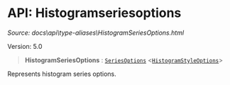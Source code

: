 # API: Histogramseriesoptions

*Source: docs\api\type-aliases\HistogramSeriesOptions.html*

Version: 5.0

> **HistogramSeriesOptions** : [`SeriesOptions`](SeriesOptions.md) <[`HistogramStyleOptions`](../interfaces/HistogramStyleOptions.md)>

Represents histogram series options.
